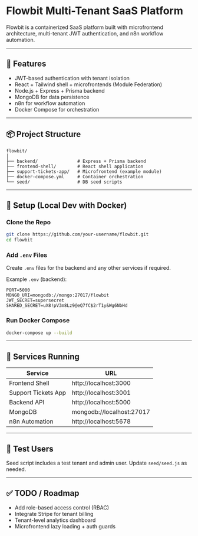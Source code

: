 # Flowbit Multi-Tenant SaaS Platform

Flowbit is a containerized SaaS platform built with microfrontend architecture, multi-tenant JWT authentication, and n8n workflow automation.

---

## 🚀 Features

-  JWT-based authentication with tenant isolation
-  React + Tailwind shell + microfrontends (Module Federation)
-  Node.js + Express + Prisma backend
-  MongoDB for data persistence
-  n8n for workflow automation
-  Docker Compose for orchestration

---

## 📦 Project Structure

```
flowbit/
│
├── backend/               # Express + Prisma backend
├── frontend-shell/        # React shell application
├── support-tickets-app/   # Microfrontend (example module)
├── docker-compose.yml     # Container orchestration
└── seed/                  # DB seed scripts
```

---

## 🐳 Setup (Local Dev with Docker)

###  Clone the Repo

```bash
git clone https://github.com/your-username/flowbit.git
cd flowbit
```

###  Add `.env` Files

Create `.env` files for the backend and any other services if required.

Example `.env` (backend):

```env
PORT=5000
MONGO_URI=mongodb://mongo:27017/flowbit
JWT_SECRET=supersecret
SHARED_SECRET=uX8!pV3m8Lz9@eQ7fC$2rT1y&Wg6NbHd
```



###  Run Docker Compose

```bash
docker-compose up --build
```

---

## 🔗 Services Running

| Service             | URL                         |
|---------------------|-----------------------------|
| Frontend Shell      | http://localhost:3000       |
| Support Tickets App | http://localhost:3001       |
| Backend API         | http://localhost:5000       |
| MongoDB             | mongodb://localhost:27017   |
| n8n Automation      | http://localhost:5678       |

---

## 🧪 Test Users

Seed script includes a test tenant and admin user. Update `seed/seed.js` as needed.

---


## ✅ TODO / Roadmap

- Add role-based access control (RBAC)
- Integrate Stripe for tenant billing
- Tenant-level analytics dashboard
- Microfrontend lazy loading + auth guards

